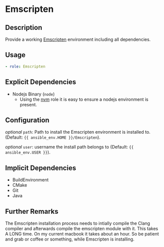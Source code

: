 # Emscripten

## Description

Provide a working [Emscripten]() environment including all dependencies.

## Usage

```yaml
- role: Emscripten
```

## Explicit Dependencies

- Nodejs Binary (`node`)
    - Using the [nvm]() role it is easy to ensure a nodejs environment is
      present.

## Configuration

*optional* `path`: Path to install the Emscripten environment is installed to.
(Default: `{{ ansible_env.HOME }}/Emscripten`).

*optional* `user`: username the install path belongs to (Default: 
`{{ ansible_env.USER }}`).

## Implicit Dependencies

- BuildEnvironment
- CMake
- Git
- Java

## Further Remarks

The Emscripten installation process needs to intially compile the Clang
compiler and afterwards compile the emscripten module with it. This takes
A LONG time. On my current macbook it takes about an hour. So be patient and
grab or coffee or something, while Emscripten is installing.
